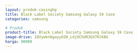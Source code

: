 ```yaml
---
layout: produk-casinghp
title: Black Label Society Samsung Galaxy S9 Case
categories: samsung

# Produk
product-title: Black Label Society Samsung Galaxy S9 Case
image-drive: 1QVywkn6gayyGSH_LdjOChUR3GX7HlK8U
harga: 90000
---
```

